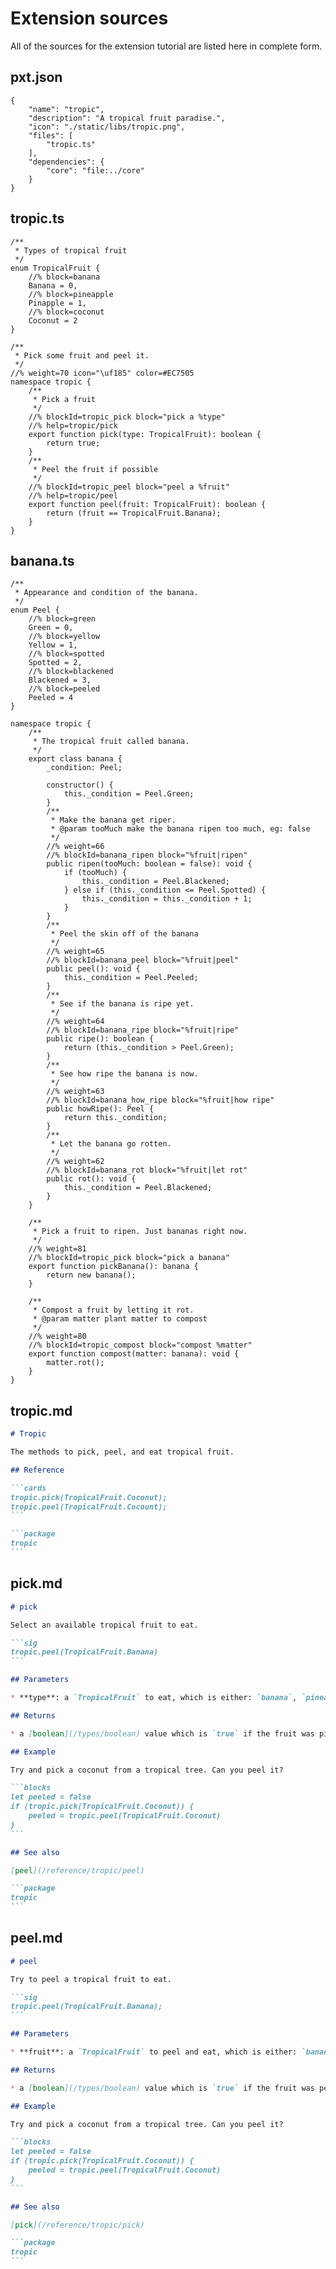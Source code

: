 # Extension sources

All of the sources for the extension tutorial are listed here in complete form.

## pxt.json

```
{
    "name": "tropic",
    "description": "A tropical fruit paradise.",
    "icon": "./static/libs/tropic.png",
    "files": [
        "tropic.ts"
    ],
    "dependencies": {
        "core": "file:../core"
    }
}
```

## tropic.ts

```typescript-ignore
/**
 * Types of tropical fruit
 */
enum TropicalFruit {
    //% block=banana
    Banana = 0,
    //% block=pineapple
    Pinapple = 1,
    //% block=coconut
    Coconut = 2
}

/**
 * Pick some fruit and peel it.
 */
//% weight=70 icon="\uf185" color=#EC7505
namespace tropic {
    /**
     * Pick a fruit
     */
    //% blockId=tropic_pick block="pick a %type"
    //% help=tropic/pick
    export function pick(type: TropicalFruit): boolean {
        return true;
    }
    /**
     * Peel the fruit if possible
     */
    //% blockId=tropic_peel block="peel a %fruit"
    //% help=tropic/peel
    export function peel(fruit: TropicalFruit): boolean {
        return (fruit == TropicalFruit.Banana);
    }
}
```
## banana.ts

```typescript-ignore
/**
 * Appearance and condition of the banana.
 */
enum Peel {
    //% block=green
    Green = 0,
    //% block=yellow
    Yellow = 1,
    //% block=spotted
    Spotted = 2,
    //% block=blackened
    Blackened = 3,
    //% block=peeled
    Peeled = 4
}

namespace tropic {
    /**
     * The tropical fruit called banana.
     */
    export class banana {
        _condition: Peel;

        constructor() {
            this._condition = Peel.Green;
        }
        /**
         * Make the banana get riper.
         * @param tooMuch make the banana ripen too much, eg: false
         */
        //% weight=66 
        //% blockId=banana_ripen block="%fruit|ripen"
        public ripen(tooMuch: boolean = false): void {
            if (tooMuch) {
                this._condition = Peel.Blackened;            
            } else if (this._condition <= Peel.Spotted) {
                this._condition = this._condition + 1;
            }
        }
        /**
         * Peel the skin off of the banana
         */
        //% weight=65
        //% blockId=banana_peel block="%fruit|peel"
        public peel(): void {
            this._condition = Peel.Peeled;
        }
        /**
         * See if the banana is ripe yet.
         */
        //% weight=64
        //% blockId=banana_ripe block="%fruit|ripe"
        public ripe(): boolean {
            return (this._condition > Peel.Green);
        }
        /**
         * See how ripe the banana is now.
         */
        //% weight=63
        //% blockId=banana_how_ripe block="%fruit|how ripe"
        public howRipe(): Peel {
            return this._condition;
        }
        /**
         * Let the banana go rotten.
         */
        //% weight=62
        //% blockId=banana_rot block="%fruit|let rot"
        public rot(): void {
            this._condition = Peel.Blackened;
        }
    }

    /**
     * Pick a fruit to ripen. Just bananas right now.
     */
    //% weight=81
    //% blockId=tropic_pick block="pick a banana"
    export function pickBanana(): banana {
        return new banana();
    }

    /**
     * Compost a fruit by letting it rot.
     * @param matter plant matter to compost
     */
    //% weight=80
    //% blockId=tropic_compost block="compost %matter"
    export function compost(matter: banana): void {
        matter.rot();
    }
}
```

## tropic.md

````markdown
# Tropic

The methods to pick, peel, and eat tropical fruit.

## Reference

```cards
tropic.pick(TropicalFruit.Coconut);
tropic.peel(TropicalFruit.Cocount);
```

```package
tropic
```
````

## pick.md

````markdown
# pick

Select an available tropical fruit to eat.

```sig
tropic.peel(TropicalFruit.Banana)
```

## Parameters

* **type**: a `TropicalFruit` to eat, which is either: `banana`, `pineapple`, or `coconut`.

## Returns

* a [boolean](/types/boolean) value which is `true` if the fruit was picked, `false` if not.

## Example

Try and pick a coconut from a tropical tree. Can you peel it?

```blocks
let peeled = false
if (tropic.pick(TropicalFruit.Coconut)) {
    peeled = tropic.peel(TropicalFruit.Coconut)
}
```

## See also

[peel](/reference/tropic/peel)

```package
tropic
```
````

## peel.md

````markdown
# peel

Try to peel a tropical fruit to eat.

```sig
tropic.peel(TropicalFruit.Banana);
```

## Parameters

* **fruit**: a `TropicalFruit` to peel and eat, which is either: `banana`, `pineapple`, or `coconut`.

## Returns

* a [boolean](/types/boolean) value which is `true` if the fruit was peeled, `false` if not.

## Example

Try and pick a coconut from a tropical tree. Can you peel it?

```blocks
let peeled = false
if (tropic.pick(TropicalFruit.Coconut)) {
    peeled = tropic.peel(TropicalFruit.Coconut)
}
```

## See also

[pick](/reference/tropic/pick)

```package
tropic
```
````